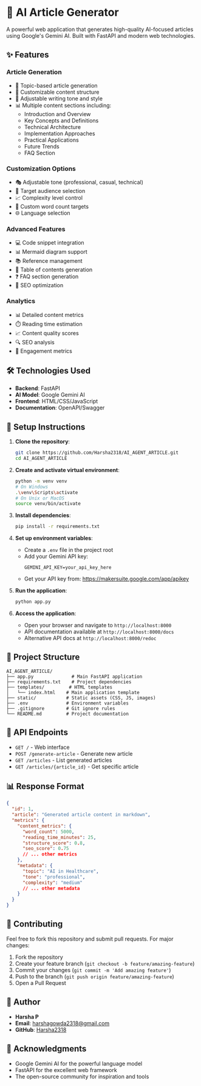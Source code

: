 # 🤖 AI Article Generator

A powerful web application that generates high-quality AI-focused articles using Google's Gemini AI. Built with FastAPI and modern web technologies.

## ✨ Features

### Article Generation
- 🎯 Topic-based article generation
- 📝 Customizable content structure
- 🎨 Adjustable writing tone and style
- 📊 Multiple content sections including:
  - Introduction and Overview
  - Key Concepts and Definitions
  - Technical Architecture
  - Implementation Approaches
  - Practical Applications
  - Future Trends
  - FAQ Section

### Customization Options
- 🎭 Adjustable tone (professional, casual, technical)
- 👥 Target audience selection
- 📈 Complexity level control
- 📏 Custom word count targets
- 🌐 Language selection

### Advanced Features
- 💻 Code snippet integration
- 📊 Mermaid diagram support
- 📚 Reference management
- 📑 Table of contents generation
- ❓ FAQ section generation
- 🎯 SEO optimization

### Analytics
- 📊 Detailed content metrics
- ⏱️ Reading time estimation
- 📈 Content quality scores
- 🔍 SEO analysis
- 📱 Engagement metrics

## 🛠️ Technologies Used

- **Backend**: FastAPI
- **AI Model**: Google Gemini AI
- **Frontend**: HTML/CSS/JavaScript
- **Documentation**: OpenAPI/Swagger

## 🚀 Setup Instructions

1. **Clone the repository**:
   ```bash
   git clone https://github.com/Harsha2318/AI_AGENT_ARTICLE.git
   cd AI_AGENT_ARTICLE
   ```

2. **Create and activate virtual environment**:
   ```bash
   python -m venv venv
   # On Windows
   .\venv\Scripts\activate
   # On Unix or MacOS
   source venv/bin/activate
   ```

3. **Install dependencies**:
   ```bash
   pip install -r requirements.txt
   ```

4. **Set up environment variables**:
   - Create a `.env` file in the project root
   - Add your Gemini API key:
     ```
     GEMINI_API_KEY=your_api_key_here
     ```
   - Get your API key from: https://makersuite.google.com/app/apikey

5. **Run the application**:
   ```bash
   python app.py
   ```

6. **Access the application**:
   - Open your browser and navigate to `http://localhost:8000`
   - API documentation available at `http://localhost:8000/docs`
   - Alternative API docs at `http://localhost:8000/redoc`

## 📁 Project Structure

```
AI_AGENT_ARTICLE/
├── app.py              # Main FastAPI application
├── requirements.txt    # Project dependencies
├── templates/         # HTML templates
│   └── index.html    # Main application template
├── static/           # Static assets (CSS, JS, images)
├── .env              # Environment variables
├── .gitignore        # Git ignore rules
└── README.md         # Project documentation
```

## 🔧 API Endpoints

- `GET /` - Web interface
- `POST /generate-article` - Generate new article
- `GET /articles` - List generated articles
- `GET /articles/{article_id}` - Get specific article

## 📊 Response Format

```json
{
  "id": 1,
  "article": "Generated article content in markdown",
  "metrics": {
    "content_metrics": {
      "word_count": 5000,
      "reading_time_minutes": 25,
      "structure_score": 0.8,
      "seo_score": 0.75
      // ... other metrics
    },
    "metadata": {
      "topic": "AI in Healthcare",
      "tone": "professional",
      "complexity": "medium"
      // ... other metadata
    }
  }
}
```

## 🤝 Contributing

Feel free to fork this repository and submit pull requests. For major changes:
1. Fork the repository
2. Create your feature branch (`git checkout -b feature/amazing-feature`)
3. Commit your changes (`git commit -m 'Add amazing feature'`)
4. Push to the branch (`git push origin feature/amazing-feature`)
5. Open a Pull Request



## 👤 Author

- **Harsha P**
- **Email**: harshagowda2318@gmail.com
- **GitHub**: [Harsha2318](https://github.com/Harsha2318)

## 🌟 Acknowledgments

- Google Gemini AI for the powerful language model
- FastAPI for the excellent web framework
- The open-source community for inspiration and tools
